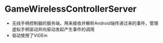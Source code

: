 # GameWirelessControllerServer

* 无线手柄控制器的服务端，用来接收并解析Android端传递过来的事件，管理虚拟手柄驱动并向驱动发起产生事件的调用
* 驱动使用了ViGEm